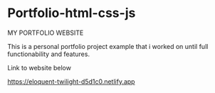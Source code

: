 # Portfolio-html-css-js
MY PORTFOLIO WEBSITE

This is a personal portfolio project example that i worked on until full functionability and features.

Link to website below


https://eloquent-twilight-d5d1c0.netlify.app
